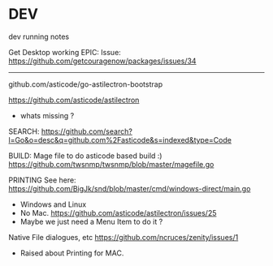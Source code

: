 # DEV

dev running notes

Get Desktop working
EPIC: Issue: https://github.com/getcouragenow/packages/issues/34

---

github.com/asticode/go-astilectron-bootstrap

https://github.com/asticode/astilectron
- whats missing ?


SEARCH: https://github.com/search?l=Go&o=desc&q=github.com%2Fasticode&s=indexed&type=Code

BUILD:
Mage file to do asticode based build :)
https://github.com/twsnmp/twsnmp/blob/master/magefile.go


PRINTING
See here: https://github.com/BigJk/snd/blob/master/cmd/windows-direct/main.go
- Windows and Linux
- No Mac.
https://github.com/asticode/astilectron/issues/25
- Maybe we just need a Menu Item to do it ?

Native File dialogues, etc 
https://github.com/ncruces/zenity/issues/1
- Raised about Printing for MAC.

